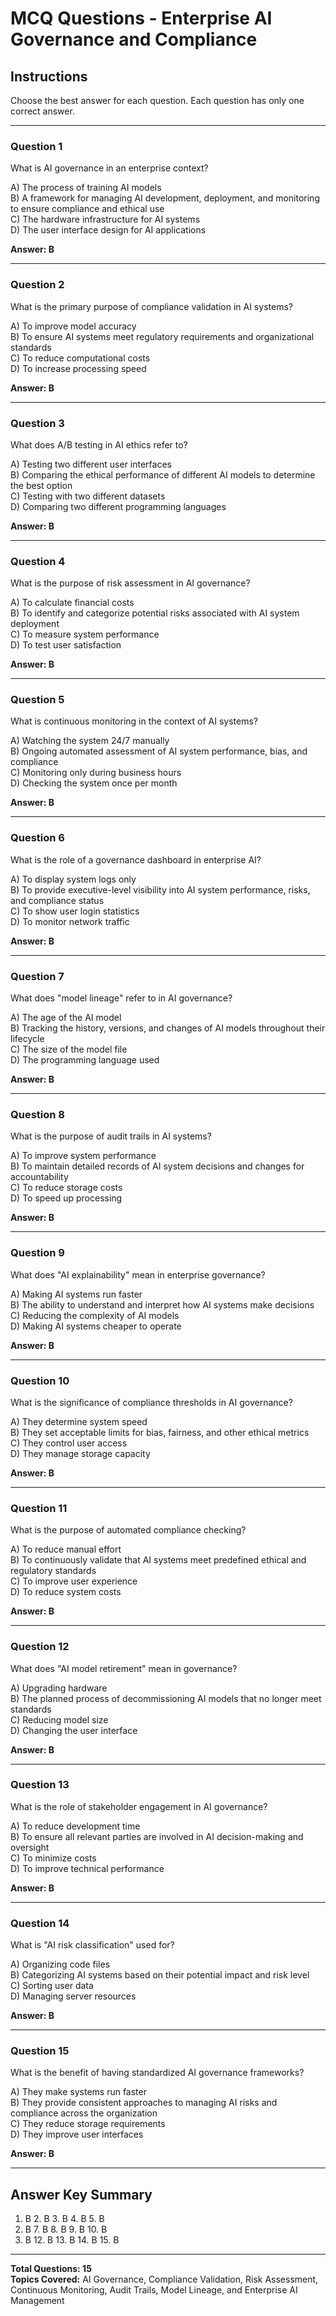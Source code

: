 # MCQ Questions - Enterprise AI Governance and Compliance

## Instructions
Choose the best answer for each question. Each question has only one correct answer.

---

### Question 1
What is AI governance in an enterprise context?

A) The process of training AI models  
B) A framework for managing AI development, deployment, and monitoring to ensure compliance and ethical use  
C) The hardware infrastructure for AI systems  
D) The user interface design for AI applications  

**Answer: B**

---

### Question 2
What is the primary purpose of compliance validation in AI systems?

A) To improve model accuracy  
B) To ensure AI systems meet regulatory requirements and organizational standards  
C) To reduce computational costs  
D) To increase processing speed  

**Answer: B**

---

### Question 3
What does A/B testing in AI ethics refer to?

A) Testing two different user interfaces  
B) Comparing the ethical performance of different AI models to determine the best option  
C) Testing with two different datasets  
D) Comparing two different programming languages  

**Answer: B**

---

### Question 4
What is the purpose of risk assessment in AI governance?

A) To calculate financial costs  
B) To identify and categorize potential risks associated with AI system deployment  
C) To measure system performance  
D) To test user satisfaction  

**Answer: B**

---

### Question 5
What is continuous monitoring in the context of AI systems?

A) Watching the system 24/7 manually  
B) Ongoing automated assessment of AI system performance, bias, and compliance  
C) Monitoring only during business hours  
D) Checking the system once per month  

**Answer: B**

---

### Question 6
What is the role of a governance dashboard in enterprise AI?

A) To display system logs only  
B) To provide executive-level visibility into AI system performance, risks, and compliance status  
C) To show user login statistics  
D) To monitor network traffic  

**Answer: B**

---

### Question 7
What does "model lineage" refer to in AI governance?

A) The age of the AI model  
B) Tracking the history, versions, and changes of AI models throughout their lifecycle  
C) The size of the model file  
D) The programming language used  

**Answer: B**

---

### Question 8
What is the purpose of audit trails in AI systems?

A) To improve system performance  
B) To maintain detailed records of AI system decisions and changes for accountability  
C) To reduce storage costs  
D) To speed up processing  

**Answer: B**

---

### Question 9
What does "AI explainability" mean in enterprise governance?

A) Making AI systems run faster  
B) The ability to understand and interpret how AI systems make decisions  
C) Reducing the complexity of AI models  
D) Making AI systems cheaper to operate  

**Answer: B**

---

### Question 10
What is the significance of compliance thresholds in AI governance?

A) They determine system speed  
B) They set acceptable limits for bias, fairness, and other ethical metrics  
C) They control user access  
D) They manage storage capacity  

**Answer: B**

---

### Question 11
What is the purpose of automated compliance checking?

A) To reduce manual effort  
B) To continuously validate that AI systems meet predefined ethical and regulatory standards  
C) To improve user experience  
D) To reduce system costs  

**Answer: B**

---

### Question 12
What does "AI model retirement" mean in governance?

A) Upgrading hardware  
B) The planned process of decommissioning AI models that no longer meet standards  
C) Reducing model size  
D) Changing the user interface  

**Answer: B**

---

### Question 13
What is the role of stakeholder engagement in AI governance?

A) To reduce development time  
B) To ensure all relevant parties are involved in AI decision-making and oversight  
C) To minimize costs  
D) To improve technical performance  

**Answer: B**

---

### Question 14
What is "AI risk classification" used for?

A) Organizing code files  
B) Categorizing AI systems based on their potential impact and risk level  
C) Sorting user data  
D) Managing server resources  

**Answer: B**

---

### Question 15
What is the benefit of having standardized AI governance frameworks?

A) They make systems run faster  
B) They provide consistent approaches to managing AI risks and compliance across the organization  
C) They reduce storage requirements  
D) They improve user interfaces  

**Answer: B**

---

## Answer Key Summary
1. B  2. B  3. B  4. B  5. B  
6. B  7. B  8. B  9. B  10. B  
11. B  12. B  13. B  14. B  15. B

---

**Total Questions: 15**  
**Topics Covered:** AI Governance, Compliance Validation, Risk Assessment, Continuous Monitoring, Audit Trails, Model Lineage, and Enterprise AI Management